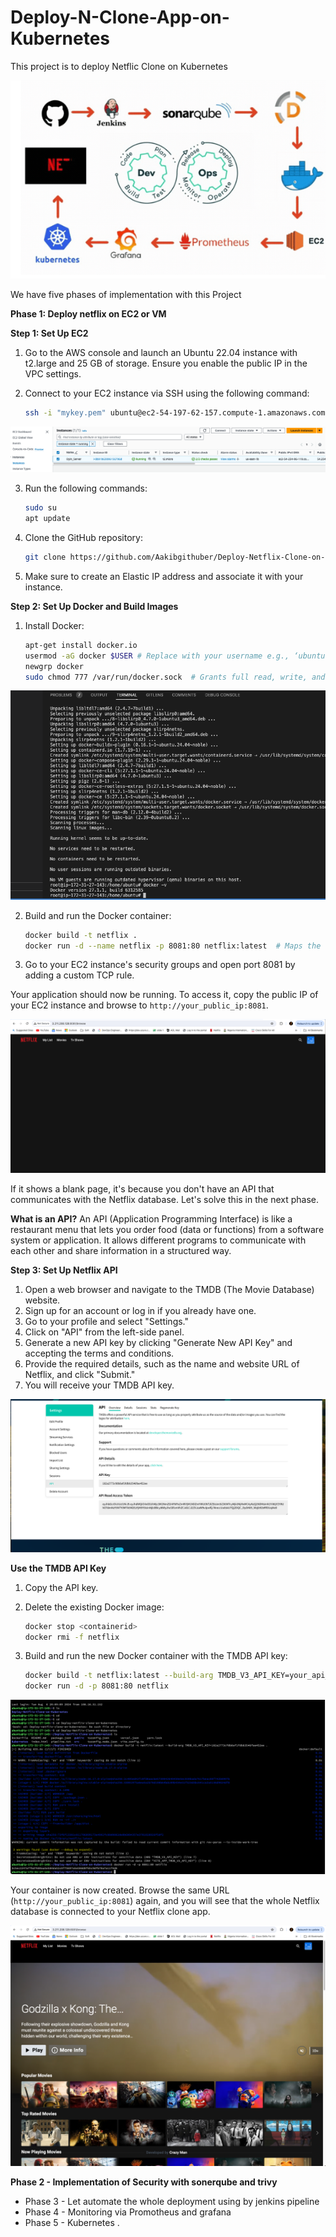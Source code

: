 # Deploy-N-Clone-App-on-Kubernetes
This project is to deploy Netflic Clone on Kubernetes

![Alt text](image.png)

We have five phases of implementation with this Project

**Phase 1: Deploy netflix on EC2 or VM**


**Step 1: Set Up EC2**

1. Go to the AWS console and launch an Ubuntu 22.04 instance with t2.large and 25 GB of storage. Ensure you enable the public IP in the VPC settings.

2. Connect to your EC2 instance via SSH using the following command:
    ```bash
    ssh -i "mykey.pem" ubuntu@ec2-54-197-62-157.compute-1.amazonaws.com
    ```
![Alt text](image-2.png)

3. Run the following commands:
    ```bash
    sudo su
    apt update
    ```

4. Clone the GitHub repository:
    ```bash
    git clone https://github.com/Aakibgithuber/Deploy-Netflix-Clone-on-Kubernetes
    ```

5. Make sure to create an Elastic IP address and associate it with your instance.

**Step 2: Set Up Docker and Build Images**

1. Install Docker:
    ```bash
    apt-get install docker.io
    usermod -aG docker $USER # Replace with your username e.g., ‘ubuntu’
    newgrp docker
    sudo chmod 777 /var/run/docker.sock  # Grants full read, write, and execute permissions to all users for the Docker socket file.
    ```
![Alt text](image-4.png)

2. Build and run the Docker container:
    ```bash
    docker build -t netflix .
    docker run -d --name netflix -p 8081:80 netflix:latest  # Maps the container port to your EC2 port.
    ```

3. Go to your EC2 instance's security groups and open port 8081 by adding a custom TCP rule.

Your application should now be running. To access it, copy the public IP of your EC2 instance and browse to `http://your_public_ip:8081`. 

![Alt text](image-5.png)

If it shows a blank page, it's because you don't have an API that communicates with the Netflix database. Let's solve this in the next phase.

**What is an API?**
An API (Application Programming Interface) is like a restaurant menu that lets you order food (data or functions) from a software system or application. It allows different programs to communicate with each other and share information in a structured way.

**Step 3: Set Up Netflix API**

1. Open a web browser and navigate to the TMDB (The Movie Database) website.
2. Sign up for an account or log in if you already have one.
3. Go to your profile and select "Settings."
4. Click on "API" from the left-side panel.
5. Generate a new API key by clicking "Generate New API Key" and accepting the terms and conditions.
6. Provide the required details, such as the name and website URL of Netflix, and click "Submit."
7. You will receive your TMDB API key.

![Alt text](image-7.png)

**Use the TMDB API Key**

1. Copy the API key.
2. Delete the existing Docker image:
    ```bash
    docker stop <containerid>
    docker rmi -f netflix
    ```

3. Build and run the new Docker container with the TMDB API key:
    ```bash
    docker build -t netflix:latest --build-arg TMDB_V3_API_KEY=your_api_key .
    docker run -d -p 8081:80 netflix
    ```
![](image-9.png)

Your container is now created. Browse the same URL (`http://your_public_ip:8081`) again, and you will see that the whole Netflix database is connected to your Netflix clone app.

![Alt text](image-8.png)

**Phase 2 - Implementation of Security with sonerqube and trivy**


* Phase 3 - Let automate the whole deployment using by jenkins pipeline
* Phase 4 - Monitoring via Promotheus and grafana
* Phase 5 - Kubernetes .


